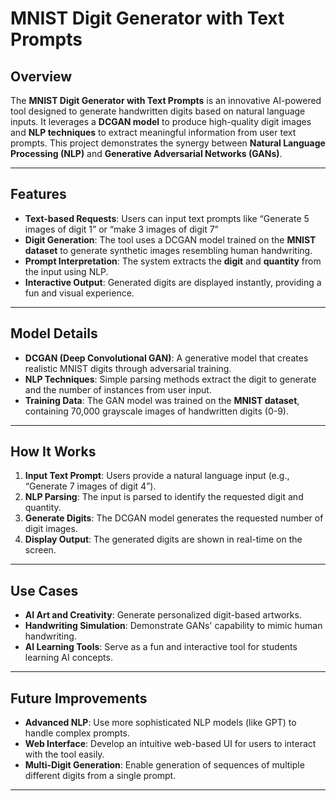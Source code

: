 # MNIST Digit Generator with Text Prompts  

## Overview  
The **MNIST Digit Generator with Text Prompts** is an innovative AI-powered tool designed to generate handwritten digits based on natural language inputs. It leverages a **DCGAN model** to produce high-quality digit images and **NLP techniques** to extract meaningful information from user text prompts. This project demonstrates the synergy between **Natural Language Processing (NLP)** and **Generative Adversarial Networks (GANs)**.  

---

## Features  
- **Text-based Requests**: Users can input text prompts like “Generate 5 images of digit 1” or “make 3 images of digit 7”  
- **Digit Generation**: The tool uses a DCGAN model trained on the **MNIST dataset** to generate synthetic images resembling human handwriting.  
- **Prompt Interpretation**: The system extracts the **digit** and **quantity** from the input using NLP.  
- **Interactive Output**: Generated digits are displayed instantly, providing a fun and visual experience.  

---

## Model Details  
- **DCGAN (Deep Convolutional GAN)**: A generative model that creates realistic MNIST digits through adversarial training.  
- **NLP Techniques**: Simple parsing methods extract the digit to generate and the number of instances from user input.  
- **Training Data**: The GAN model was trained on the **MNIST dataset**, containing 70,000 grayscale images of handwritten digits (0-9).  

---

## How It Works  
1. **Input Text Prompt**: Users provide a natural language input (e.g., “Generate 7 images of digit 4”).  
2. **NLP Parsing**: The input is parsed to identify the requested digit and quantity.  
3. **Generate Digits**: The DCGAN model generates the requested number of digit images.  
4. **Display Output**: The generated digits are shown in real-time on the screen.  

---

## Use Cases  
- **AI Art and Creativity**: Generate personalized digit-based artworks.  
- **Handwriting Simulation**: Demonstrate GANs' capability to mimic human handwriting.  
- **AI Learning Tools**: Serve as a fun and interactive tool for students learning AI concepts.  

---

## Future Improvements  
- **Advanced NLP**: Use more sophisticated NLP models (like GPT) to handle complex prompts.  
- **Web Interface**: Develop an intuitive web-based UI for users to interact with the tool easily.  
- **Multi-Digit Generation**: Enable generation of sequences of multiple different digits from a single prompt.  

---
